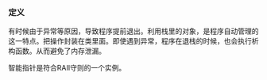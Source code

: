### 定义

有时候由于异常等原因，导致程序提前退出。利用栈里的对象，是程序自动管理的这一特点。把操作封装在类里面。即使遇到异常，程序在退栈的时候，也会执行析构函数。从而避免了内存泄漏。

智能指针是符合RAII守则的一个实例。
